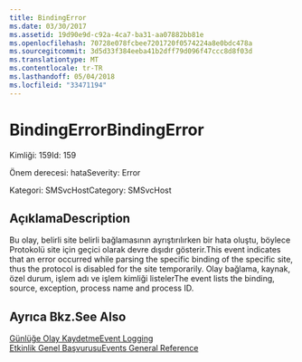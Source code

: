 ```yaml
---
title: BindingError
ms.date: 03/30/2017
ms.assetid: 19d90e9d-c92a-4ca7-ba31-aa07882bb81e
ms.openlocfilehash: 70728e078fcbee7201720f0574224a8e0bdc478a
ms.sourcegitcommit: 3d5d33f384eeba41b2dff79d096f47ccc8d8f03d
ms.translationtype: MT
ms.contentlocale: tr-TR
ms.lasthandoff: 05/04/2018
ms.locfileid: "33471194"
---
```

# <a name="bindingerror"></a><span data-ttu-id="72767-102">BindingError</span><span class="sxs-lookup"><span data-stu-id="72767-102">BindingError</span></span>
<span data-ttu-id="72767-103">Kimliği: 159</span><span class="sxs-lookup"><span data-stu-id="72767-103">Id: 159</span></span>  
  
 <span data-ttu-id="72767-104">Önem derecesi: hata</span><span class="sxs-lookup"><span data-stu-id="72767-104">Severity: Error</span></span>  
  
 <span data-ttu-id="72767-105">Kategori: SMSvcHost</span><span class="sxs-lookup"><span data-stu-id="72767-105">Category: SMSvcHost</span></span>  
  
## <a name="description"></a><span data-ttu-id="72767-106">Açıklama</span><span class="sxs-lookup"><span data-stu-id="72767-106">Description</span></span>  
 <span data-ttu-id="72767-107">Bu olay, belirli site belirli bağlamasının ayrıştırılırken bir hata oluştu, böylece Protokolü site için geçici olarak devre dışıdır gösterir.</span><span class="sxs-lookup"><span data-stu-id="72767-107">This event indicates that an error occurred while parsing the specific binding of the specific site, thus the protocol is disabled for the site temporarily.</span></span> <span data-ttu-id="72767-108">Olay bağlama, kaynak, özel durum, işlem adı ve işlem kimliği listeler</span><span class="sxs-lookup"><span data-stu-id="72767-108">The event lists the binding, source, exception, process name and process ID.</span></span>  
  
## <a name="see-also"></a><span data-ttu-id="72767-109">Ayrıca Bkz.</span><span class="sxs-lookup"><span data-stu-id="72767-109">See Also</span></span>  
 [<span data-ttu-id="72767-110">Günlüğe Olay Kaydetme</span><span class="sxs-lookup"><span data-stu-id="72767-110">Event Logging</span></span>](../../../../../docs/framework/wcf/diagnostics/event-logging/index.md)  
 [<span data-ttu-id="72767-111">Etkinlik Genel Başvurusu</span><span class="sxs-lookup"><span data-stu-id="72767-111">Events General Reference</span></span>](../../../../../docs/framework/wcf/diagnostics/event-logging/events-general-reference.md)
